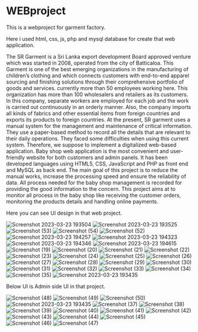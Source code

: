 # WEBproject
This is a webproject for garment factory.

Here i used html, css, js, php and mysql database for create that web application.


The SR Garment is a Sri Lanka export development Board approved venture 
which was started in 2008, operated from the city of Batticaloa. This Garment is
one of the best emerging organizations in the manufacturing of children’s 
clothing and which connects customers with end-to-end apparel sourcing and 
finishing solutions through their comprehensive portfolio of goods and services. 
currently more than 50 employees working here. This organization has more 
than 100 wholesalers and retailers as its customers. In this company, separate 
workers are employed for each job and the work is carried out continuously in 
an orderly manner. Also, the company imports all kinds of fabrics and other 
essential items from foreign countries and exports its products to foreign 
countries. At the present, SR garment uses a manual system for the 
management and maintenance of critical information. They use a paper-based 
method to record all the details that are relevant to their daily operations. They 
faced some difficulties when using this current system. Therefore, we suppose 
to implement a digitalized web-based application.
Baby shop web application is the most convenient and user-friendly website for 
both customers and admin panels. It has been developed languages using 
HTML5, CSS, JavaScript and PHP as front end and MySQL as back end. The main 
goal of this project is to reduce the manual works, increase the processing speed 
and ensure the reliability of data. All process needed for the baby shop 
management is recorded for providing the good information to the concern. This 
project aims at to monitor all process in the baby shop like receiving the 
customer orders, monitoring the products details and handling online 
payments.

Here you can see UI design in that web project.

![Screenshot 2023-03-23 193504](https://user-images.githubusercontent.com/95086766/227231269-e9e1faa3-71ef-48b5-852c-ed88f1e4d14a.jpg)
![Screenshot 2023-03-23 193525](https://user-images.githubusercontent.com/95086766/227231314-d43f3a24-56f3-48e4-a574-5e0ff18de158.jpg)
![Screenshot (53)](https://user-images.githubusercontent.com/95086766/227231373-8f45215a-21b0-414e-b147-05c605d77bdd.png)
![Screenshot (54)](https://user-images.githubusercontent.com/95086766/227231420-77f2a5ee-79aa-49a7-a95f-179ad5b0585c.png)
![Screenshot (52)](https://user-images.githubusercontent.com/95086766/227231450-645f1268-3214-4856-a124-e8b82b8f0ec8.png)
![Screenshot 2023-03-23 194257](https://user-images.githubusercontent.com/95086766/227231497-3f56c331-ee4a-4f27-bdf6-fd3f911f0499.jpg)
![Screenshot 2023-03-23 194323](https://user-images.githubusercontent.com/95086766/227231527-3bf85ceb-1a8e-4e58-82e0-970416f0c90f.jpg)
![Screenshot 2023-03-23 194346](https://user-images.githubusercontent.com/95086766/227231550-f62399e8-6342-41d3-abb4-186b7aa2e6a5.jpg)
![Screenshot 2023-03-23 194615](https://user-images.githubusercontent.com/95086766/227231776-865a9946-ed0f-4f2d-bce2-77729893e8da.jpg)
![Screenshot (19)](https://user-images.githubusercontent.com/95086766/227231958-9e853278-7491-4cac-abe4-05da576c9c2e.png)
![Screenshot (20)](https://user-images.githubusercontent.com/95086766/227231996-83e75da2-add9-4549-aa87-e5149a8d852f.png)
![Screenshot (21)](https://user-images.githubusercontent.com/95086766/227232031-5c5ce4fd-36a6-46f4-9c6f-79a575a5294a.png)
![Screenshot (22)](https://user-images.githubusercontent.com/95086766/227232049-15cabbe8-39be-42a8-88b8-39aef36f5b29.png)
![Screenshot (23)](https://user-images.githubusercontent.com/95086766/227232068-86978ad1-c3a4-492f-83b7-57c240559aa2.png)
![Screenshot (24)](https://user-images.githubusercontent.com/95086766/227232101-83fcfe0c-07b6-4841-a711-e982cb9e4172.png)
![Screenshot (25)](https://user-images.githubusercontent.com/95086766/227232147-31c6a3b5-9a6a-4487-af7f-acb6fa5282d9.png)
![Screenshot (26)](https://user-images.githubusercontent.com/95086766/227232158-ff148b05-0326-46f1-8bec-464331d5f609.png)
![Screenshot (27)](https://user-images.githubusercontent.com/95086766/227232210-0819a9e8-3289-47d5-aac8-58df819e7e8d.png)
![Screenshot (28)](https://user-images.githubusercontent.com/95086766/227232239-683dff07-11d9-47bf-8464-e4d53abf2be0.png)
![Screenshot (29)](https://user-images.githubusercontent.com/95086766/227232270-d67aa71c-1297-4360-8e5b-4537948ca3a7.png)
![Screenshot (30)](https://user-images.githubusercontent.com/95086766/227232313-c107522d-756d-4f72-8b21-8d7910b59bda.png)
![Screenshot (31)](https://user-images.githubusercontent.com/95086766/227232327-848d0ebd-ba6b-438e-bbc5-ac367511e76c.png)
![Screenshot (32)](https://user-images.githubusercontent.com/95086766/227232342-e52a29f2-272d-44f8-bf0d-46dcfdd71067.png)
![Screenshot (33)](https://user-images.githubusercontent.com/95086766/227232352-a5fd79bf-abc6-4b3f-8a07-424f8b43b0e5.png)
![Screenshot (34)](https://user-images.githubusercontent.com/95086766/227232361-c1fd22b5-5be3-4c14-a57b-c6b3b2ec5eb9.png)
![Screenshot (35)](https://user-images.githubusercontent.com/95086766/227232375-e4ac9845-2629-430b-b8ce-72e43f80d620.png)
![Screenshot 2023-03-23 193435](https://user-images.githubusercontent.com/95086766/227232501-56f71c10-3c53-4576-8ff7-7bd960cd7f8d.jpg)

Below UI is Admin side UI in that project.

![Screenshot (48)](https://user-images.githubusercontent.com/95086766/227232707-38011ad5-2bf0-45d6-8440-d2781f4037b7.png)
![Screenshot (49)](https://user-images.githubusercontent.com/95086766/227232736-535eb2d2-ce3b-48bc-9f04-e30566ac6ec0.png)
![Screenshot (50)](https://user-images.githubusercontent.com/95086766/227232765-15f85d8f-a560-4717-9326-ea9cc4fec311.png)
![Screenshot 2023-03-23 193435](https://user-images.githubusercontent.com/95086766/227232782-9232bb82-3e41-4654-8841-4829cbe85813.jpg)
![Screenshot (37)](https://user-images.githubusercontent.com/95086766/227232792-e59b160d-9730-426c-a7b0-5b804f17c858.png)
![Screenshot (38)](https://user-images.githubusercontent.com/95086766/227232812-5b1dccf6-3f09-49c4-99dc-213501962a7d.png)
![Screenshot (39)](https://user-images.githubusercontent.com/95086766/227232838-5fb7101d-85f5-485c-8bab-ba51ca94f6b6.png)
![Screenshot (40)](https://user-images.githubusercontent.com/95086766/227232859-bfc1dabb-87a3-4575-be87-f307e73a6a92.png)
![Screenshot (41)](https://user-images.githubusercontent.com/95086766/227232885-0b6176f5-fe9b-4606-917b-c525726ee32f.png)
![Screenshot (42)](https://user-images.githubusercontent.com/95086766/227232898-ac338377-aa8a-4252-ba5c-9e492e57e060.png)
![Screenshot (43)](https://user-images.githubusercontent.com/95086766/227232942-b01d2cb6-6da7-4048-98ee-d0933730e460.png)
![Screenshot (44)](https://user-images.githubusercontent.com/95086766/227232982-561c5f2a-5d83-4594-99af-20a6258249ba.png)
![Screenshot (45)](https://user-images.githubusercontent.com/95086766/227233009-e7837c69-4717-42a9-89e5-0fb594e790df.png)
![Screenshot (46)](https://user-images.githubusercontent.com/95086766/227233035-acaa69db-5888-4548-99c7-5d303e053657.png)
![Screenshot (47)](https://user-images.githubusercontent.com/95086766/227233043-e9bc4c48-3ac7-4bd9-8709-ee74d9fc792d.png)




